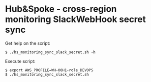 # Hub&Spoke - cross-region monitoring SlackWebHook secret sync

Get help on the script:

```shell
$ ./hs_monitoring_sync_slack_secret.sh -h
```

Execute script:

```shell
$ export AWS_PROFILE=WH-00H1-role_DEVOPS
$ ./hs_monitoring_sync_slack_secret.sh
```
